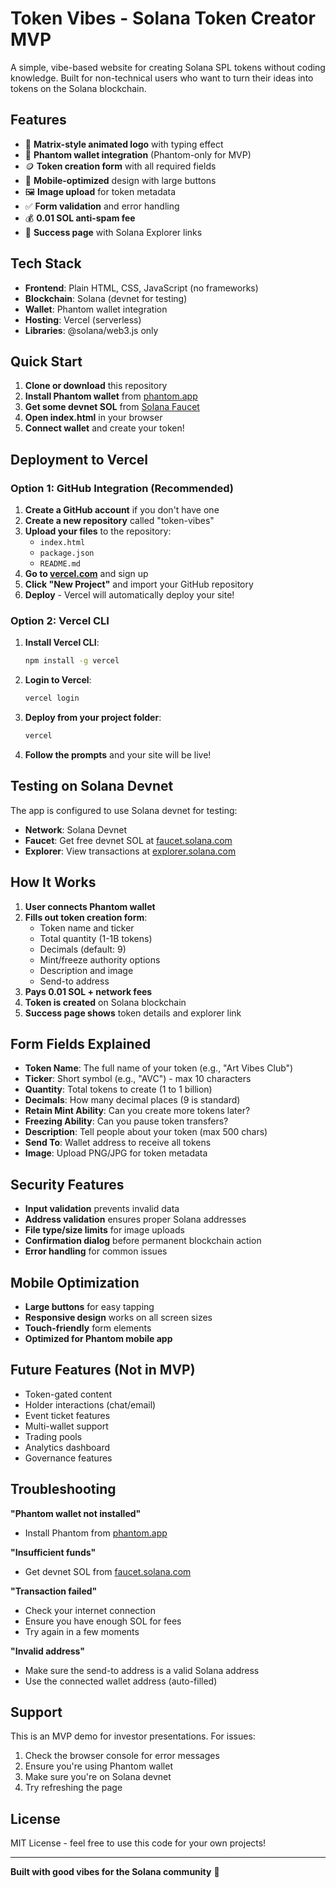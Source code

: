# Token Vibes - Solana Token Creator MVP

A simple, vibe-based website for creating Solana SPL tokens without coding knowledge. Built for non-technical users who want to turn their ideas into tokens on the Solana blockchain.

## Features

- 🎨 **Matrix-style animated logo** with typing effect
- 👛 **Phantom wallet integration** (Phantom-only for MVP)
- 🪙 **Token creation form** with all required fields
- 📱 **Mobile-optimized** design with large buttons
- 🖼️ **Image upload** for token metadata
- ✅ **Form validation** and error handling
- 💰 **0.01 SOL anti-spam fee** 
- 🎯 **Success page** with Solana Explorer links

## Tech Stack

- **Frontend**: Plain HTML, CSS, JavaScript (no frameworks)
- **Blockchain**: Solana (devnet for testing)
- **Wallet**: Phantom wallet integration
- **Hosting**: Vercel (serverless)
- **Libraries**: @solana/web3.js only

## Quick Start

1. **Clone or download** this repository
2. **Install Phantom wallet** from [phantom.app](https://phantom.app)
3. **Get some devnet SOL** from [Solana Faucet](https://faucet.solana.com)
4. **Open index.html** in your browser
5. **Connect wallet** and create your token!

## Deployment to Vercel

### Option 1: GitHub Integration (Recommended)

1. **Create a GitHub account** if you don't have one
2. **Create a new repository** called "token-vibes"
3. **Upload your files** to the repository:
   - `index.html`
   - `package.json`
   - `README.md`
4. **Go to [vercel.com](https://vercel.com)** and sign up
5. **Click "New Project"** and import your GitHub repository
6. **Deploy** - Vercel will automatically deploy your site!

### Option 2: Vercel CLI

1. **Install Vercel CLI**:
   ```bash
   npm install -g vercel
   ```

2. **Login to Vercel**:
   ```bash
   vercel login
   ```

3. **Deploy from your project folder**:
   ```bash
   vercel
   ```

4. **Follow the prompts** and your site will be live!

## Testing on Solana Devnet

The app is configured to use Solana devnet for testing:

- **Network**: Solana Devnet
- **Faucet**: Get free devnet SOL at [faucet.solana.com](https://faucet.solana.com)
- **Explorer**: View transactions at [explorer.solana.com](https://explorer.solana.com/?cluster=devnet)

## How It Works

1. **User connects Phantom wallet**
2. **Fills out token creation form**:
   - Token name and ticker
   - Total quantity (1-1B tokens)
   - Decimals (default: 9)
   - Mint/freeze authority options
   - Description and image
   - Send-to address
3. **Pays 0.01 SOL + network fees**
4. **Token is created** on Solana blockchain
5. **Success page shows** token details and explorer link

## Form Fields Explained

- **Token Name**: The full name of your token (e.g., "Art Vibes Club")
- **Ticker**: Short symbol (e.g., "AVC") - max 10 characters
- **Quantity**: Total tokens to create (1 to 1 billion)
- **Decimals**: How many decimal places (9 is standard)
- **Retain Mint Ability**: Can you create more tokens later?
- **Freezing Ability**: Can you pause token transfers?
- **Description**: Tell people about your token (max 500 chars)
- **Send To**: Wallet address to receive all tokens
- **Image**: Upload PNG/JPG for token metadata

## Security Features

- **Input validation** prevents invalid data
- **Address validation** ensures proper Solana addresses
- **File type/size limits** for image uploads
- **Confirmation dialog** before permanent blockchain action
- **Error handling** for common issues

## Mobile Optimization

- **Large buttons** for easy tapping
- **Responsive design** works on all screen sizes
- **Touch-friendly** form elements
- **Optimized for Phantom mobile app**

## Future Features (Not in MVP)

- Token-gated content
- Holder interactions (chat/email)
- Event ticket features
- Multi-wallet support
- Trading pools
- Analytics dashboard
- Governance features

## Troubleshooting

**"Phantom wallet not installed"**
- Install Phantom from [phantom.app](https://phantom.app)

**"Insufficient funds"**
- Get devnet SOL from [faucet.solana.com](https://faucet.solana.com)

**"Transaction failed"**
- Check your internet connection
- Ensure you have enough SOL for fees
- Try again in a few moments

**"Invalid address"**
- Make sure the send-to address is a valid Solana address
- Use the connected wallet address (auto-filled)

## Support

This is an MVP demo for investor presentations. For issues:
1. Check the browser console for error messages
2. Ensure you're using Phantom wallet
3. Make sure you're on Solana devnet
4. Try refreshing the page

## License

MIT License - feel free to use this code for your own projects!

---

**Built with good vibes for the Solana community** 🚀
